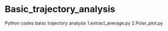 # Basic_trajectory_analysis
Python codes baisc trajectory analysis
1.extract_average.py
2.Polar_plot.py
